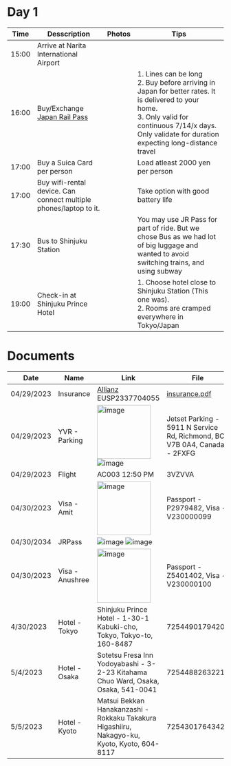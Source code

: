 # Day 1

|Time|Desscription|Photos|Tips|
|-|-|-|-|
|15:00|Arrive at Narita International Airport|||
|16:00|Buy/Exchange [Japan Rail Pass](https://japanrailpass.net/)||1. Lines can be long <br>2. Buy before arriving in Japan for better rates. It is delivered to your home. <br>3. Only valid for continuous 7/14/x days. Only validate for duration expecting long-distance travel|
|17:00|Buy a Suica Card per person||Load atleast 2000 yen per person|
|17:00|Buy wifi-rental device. Can connect multiple phones/laptop to it.||Take option with good battery life|
|17:30|Bus to Shinjuku Station||You may use JR Pass for part of ride. But we chose Bus as we had lot of big luggage and wanted to avoid switching trains, and using subway|
|19:00|Check-in at Shinjuku Prince Hotel||1. Choose hotel close to Shinjuku Station (This one was). <br> 2. Rooms are cramped everywhere in Tokyo/Japan|

# Documents

|Date|Name|Link|File|
|-|-|-|-|
|04/29/2023|Insurance|[Allianz](https://www.allianztravelinsurance.com/account/home) EUSP2337704055|[insurance.pdf](https://github.com/amitdey1987/travel/blob/main/japan/insurance.pdf)|
|04/29/2023|YVR - Parking| <img width="125" alt="image" src="https://user-images.githubusercontent.com/35510446/234781443-54ca31e5-4de9-49f5-8bcd-52b8c901d715.png"> ![image](https://user-images.githubusercontent.com/35510446/235317883-6420f5fe-e027-4e60-92a1-f4312af8e60d.png)|Jetset Parking - 5911 N Service Rd, Richmond, BC V7B 0A4, Canada - 2FXFG|
|04/29/2023|Flight|AC003 12:50 PM|3VZVVA|
|04/30/2023|Visa - Amit|<img width="125" alt="image" src="https://user-images.githubusercontent.com/35510446/234737990-d6d5cf7a-ca2f-4a00-84f7-a25c6be41f0e.png">|Passport - P2979482, Visa - V230000099|
|04/30/2034|JRPass|![image](https://user-images.githubusercontent.com/35510446/235319344-a62a643b-b29b-4a8d-8dde-04a9014f10f0.png) ![image](https://user-images.githubusercontent.com/35510446/235319356-01cf85fd-6322-42f6-a20d-4660c4b8cd10.png)|
|04/30/2023|Visa - Anushree|<img width="125" alt="image" src="https://user-images.githubusercontent.com/35510446/234738050-ee783166-e104-455c-8bd9-e8ff5c3637cf.png">|Passport - Z5401402, Visa - V230000100|
|4/30/2023|Hotel - Tokyo|Shinjuku Prince Hotel - 1-30-1 Kabuki-cho, Tokyo, Tokyo-to, 160-8487|72544901794207|
|5/4/2023|Hotel - Osaka|Sotetsu Fresa Inn Yodoyabashi - 3-2-23 Kitahama Chuo Ward, Osaka, Osaka, 541-0041|72544882632219|
|5/5/2023|Hotel - Kyoto|Matsui Bekkan Hanakanzashi - Rokkaku Takakura Higashiiru, Nakagyo-ku, Kyoto, Kyoto, 604-8117|72543017643420|

